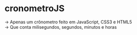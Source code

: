 # cronometroJS
-> Apenas um crônometro feito em JavaScript, CSS3 e HTML5 </br>
-> Que conta milisegundos, segundos, minutos e horas
